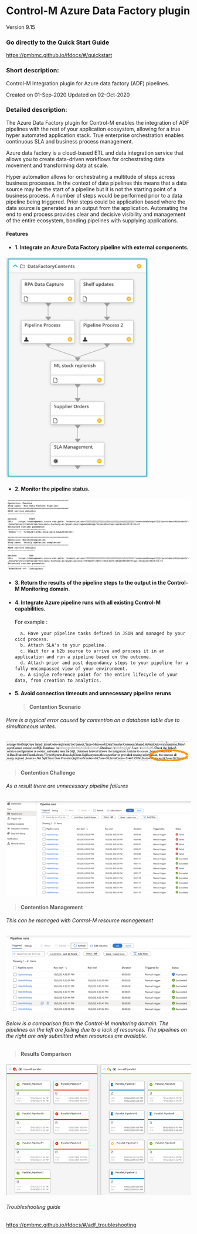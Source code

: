 # Control-M Azure Data Factory plugin
Version 9.15

### Go directly to the Quick Start Guide
https://pmbmc.github.io/ifdocs/#/quickstart

### Short description:
Control-M Integration plugin for Azure data factory (ADF) pipelines.

Created on 01-Sep-2020
Updated on 02-Oct-2020
 
### Detailed description:

The Azure Data Factory plugin for Control-M enables the integration of ADF pipelines with the rest of your application 
ecosystem, allowing for a true hyper automated application stack. True enterprise orchestration enables continuous SLA and business
process management.

Azure data factory is a cloud-based ETL and data integration service that allows you to create data-driven workflows 
for orchestrating data movement and transforming data at scale.

Hyper automation allows for orchestrating a multitude of steps across business processes. In the context of data pipelines
this means that a data source may be the start of a pipeline but it is not the starting point of a business process.
A number of steps would be performed prior to a data pipeline being triggered. Prior steps could be application based where the data 
source is generated as an output from the application. Automating the end to end process provides clear and decisive 
visibility and management of the entire ecosystem, bonding pipelines with supplying applications.

#### Features

* #### 1. Integrate an Azure Data Factory pipeline with external components.  

![workflow](./images/pipelineworkflow.png)

* #### 2. Monitor the pipeline status.

![workflow](./images/trackpipeline.png)

* #### 3. Return the results of the pipeline steps to the output in the Control-M Monitoring domain.  

* #### 4. Integrate Azure pipeline runs with all existing Control-M capabilities.  
    For example : 
                   
        a. Have your pipeline tasks defined in JSON and managed by your cicd process.          
        b. Attach SLA's to your pipeline.
        c. Wait for a b2b source to arrive and process it in an application and run a pipeline based on the outcome.
        d. Attach prior and post dependancy steps to your pipeline for a fully encompassed view of your environment.
        e. A single reference point for the entire lifecycle of your data, from creation to analytics.

* #### 5. Avoid connection timeouts and unnecessary pipeline reruns

  > #### Contention Scenario
 ###### Here is a typical error caused by contention on a database table due to simultaneous writes.  

![workflow](./images/pipelinetimeout.png)

  > #### Contention Challenge
 ###### As a result there are unnecessary pipeline failures

![workflow](./images/pipelinecontention.png)

  > #### Contention Management  

 ###### This can be managed with Control-M resource management  

![workflow](./images/aznocontention.png)

 ###### Below is a comparison from the Control-M monitoring domain. The pipelines on the left are failing due to a lack of resources. The pipelines on the right are only submitted when resources are available.

  > #### Results Comparison

 ![workflow](./images/contentionmanagement.png)
 
###### Troubleshooting guide
 
 https://pmbmc.github.io/ifdocs/#/adf_troubleshooting



 

